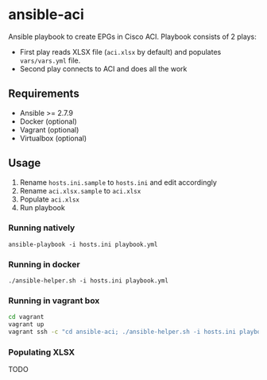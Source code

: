 # ansible-aci
Ansible playbook to create EPGs in Cisco ACI.
Playbook consists of 2 plays:
* First play reads XLSX file (`aci.xlsx` by default) and populates `vars/vars.yml` file.
* Second play connects to ACI and does all the work

## Requirements
* Ansible >= 2.7.9
* Docker (optional)
* Vagrant (optional)
* Virtualbox (optional)

## Usage
1. Rename `hosts.ini.sample` to `hosts.ini` and edit accordingly
2. Rename `aci.xlsx.sample` to `aci.xlsx`
3. Populate `aci.xlsx`
4. Run playbook

### Running natively
`ansible-playbook -i hosts.ini playbook.yml`

### Running in docker
`./ansible-helper.sh -i hosts.ini playbook.yml`

### Running in vagrant box
```bash
cd vagrant
vagrant up
vagrant ssh -c "cd ansible-aci; ./ansible-helper.sh -i hosts.ini playbook.yml"
```

### Populating XLSX
TODO